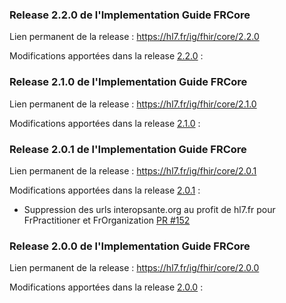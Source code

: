 ### Release 2.2.0 de l'Implementation Guide FRCore

Lien permanent de la release : https://hl7.fr/ig/fhir/core/2.2.0

Modifications apportées dans la release [2.2.0](https://github.com/Interop-Sante/hl7.fhir.fr.core/milestone/10?closed=1) :


### Release 2.1.0 de l'Implementation Guide FRCore

Lien permanent de la release : https://hl7.fr/ig/fhir/core/2.1.0

Modifications apportées dans la release [2.1.0](https://github.com/Interop-Sante/hl7.fhir.fr.core/milestone/9?closed=1) :



### Release 2.0.1 de l'Implementation Guide FRCore

Lien permanent de la release : https://hl7.fr/ig/fhir/core/2.0.1

Modifications apportées dans la release [2.0.1](https://github.com/Interop-Sante/hl7.fhir.fr.core/milestone/11) :

* Suppression des urls interopsante.org au profit de hl7.fr pour FrPractitioner et FrOrganization [PR #152](https://github.com/Interop-Sante/hl7.fhir.fr.core/pull/152)

### Release 2.0.0 de l'Implementation Guide FRCore

Lien permanent de la release : https://hl7.fr/ig/fhir/core/2.0.0

Modifications apportées dans la release [2.0.0](https://github.com/Interop-Sante/hl7.fhir.fr.core/milestone/6?closed=1) :

